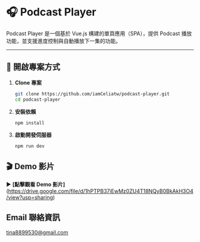 # 🎧 Podcast Player

Podcast Player 是一個基於 Vue.js 構建的單頁應用（SPA），提供 Podcast 播放功能，並支援進度控制與自動播放下一集的功能。

---

## 🚀 開啟專案方式

1. **Clone 專案**
   ```sh
   git clone https://github.com/iamCeliatw/podcast-player.git
   cd podcast-player
   ```
2. **安裝依賴**

   ```sh
   npm install
   ```

3. **啟動開發伺服器**

   ```sh
   npm run dev
   ```

## 🎬 Demo 影片

▶ **[點擊觀看 Demo 影片]**(https://drive.google.com/file/d/1hPTPB37iEwMz0ZU4T18NQyB0BkAkH3O4/view?usp=sharing)

## Email 聯絡資訊

tina8899530@gmail.com
